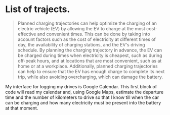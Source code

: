 # List of trajects.

> Planned charging trajectories can help optimize the charging of an electric vehicle (EV) by allowing the EV to charge at the most cost-effective and convenient times. This can be done by taking into account factors such as the cost of electricity at different times of day, the availability of charging stations, and the EV's driving schedule. By planning the charging trajectory in advance, the EV can be charged during times when electricity is cheapest, such as during off-peak hours, and at locations that are most convenient, such as at home or at a workplace. Additionally, planned charging trajectories can help to ensure that the EV has enough charge to complete its next trip, while also avoiding overcharging, which can damage the battery.

My interface for logging my drives is Google Calendar.  This first block of code will read my calendar and, using Google Maps, estimate the departure time and the number of kilometers to drive so that I know till when the car can be charging and how many electricity must be present into the battery at that moment.

